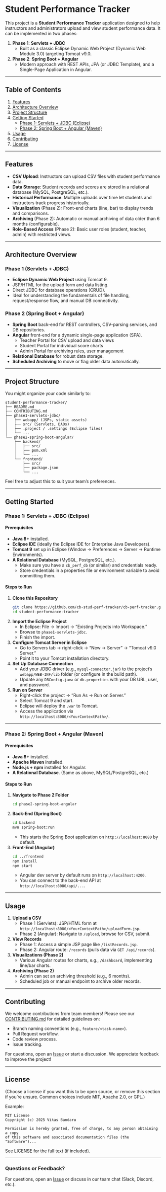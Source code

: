 # Student Performance Tracker

This project is a **Student Performance Tracker** application designed to help instructors and administrators upload and view student performance data. It can be implemented in two phases:

1. **Phase 1**: **Servlets + JDBC**  
   - Built as a classic Eclipse Dynamic Web Project (Dynamic Web Module 3.0) targeting Tomcat v9.0.  
2. **Phase 2**: **Spring Boot + Angular**  
   - Modern approach with REST APIs, JPA (or JDBC Template), and a Single-Page Application in Angular.

---

## Table of Contents

1. [Features](#features)  
2. [Architecture Overview](#architecture-overview)  
3. [Project Structure](#project-structure)  
4. [Getting Started](#getting-started)  
   - [Phase 1: Servlets + JDBC (Eclipse)](#phase-1-servlets--jdbc-eclipse)  
   - [Phase 2: Spring Boot + Angular (Maven)](#phase-2-spring-boot--angular-maven)  
5. [Usage](#usage)  
6. [Contributing](#contributing)  
7. [License](#license)  

---

## Features

- **CSV Upload**: Instructors can upload CSV files with student performance data.  
- **Data Storage**: Student records and scores are stored in a relational database (MySQL, PostgreSQL, etc.).  
- **Historical Performance**: Multiple uploads over time let students and instructors track progress historically.  
- **Visualization** (Phase 2): Front-end charts (line, bar) to display trends and comparisons.  
- **Archiving** (Phase 2): Automatic or manual archiving of data older than 6 months (configurable).  
- **Role-Based Access** (Phase 2): Basic user roles (student, teacher, admin) with restricted views.

---

## Architecture Overview

### Phase 1 (Servlets + JDBC)

- **Eclipse Dynamic Web Project** using Tomcat 9.  
- JSP/HTML for the upload form and data listing.  
- Direct JDBC for database operations (CRUD).  
- Ideal for understanding the fundamentals of file handling, request/response flow, and manual DB connectivity.

### Phase 2 (Spring Boot + Angular)

- **Spring Boot** back-end for REST controllers, CSV-parsing services, and DB repositories.  
- **Angular** front-end for a dynamic single-page application (SPA).  
  - Teacher Portal for CSV upload and data views  
  - Student Portal for individual score charts  
  - Admin Portal for archiving rules, user management  
- **Relational Database** for robust data storage.  
- **Scheduled Archiving** to move or flag older data automatically.

---

## Project Structure

You might organize your code similarly to:

```plaintext
student-performance-tracker/
├── README.md
├── CONTRIBUTING.md
├── phase1-servlets-jdbc/
│   ├── webapp/ (JSPs, static assets)
│   ├── src/ (Servlets, DAOs)
│   ├── .project / .settings (Eclipse files)
│   └── ...
└── phase2-spring-boot-angular/
    ├── backend/
    │   ├── src/
    │   ├── pom.xml
    │   └── ...
    └── frontend/
        ├── src/
        ├── package.json
        └── ...
```

Feel free to adjust this to suit your team’s preferences.

---

## Getting Started

### Phase 1: Servlets + JDBC (Eclipse)

#### Prerequisites
- **Java 8+** installed.  
- **Eclipse IDE** (ideally the Eclipse IDE for Enterprise Java Developers).  
- **Tomcat 9** set up in Eclipse (Window → Preferences → Server → Runtime Environments).  
- **A Relational Database** (MySQL, PostgreSQL, etc.).  
  - Make sure you have a `cb_perf_db` (or similar) and credentials ready.  
  - Store credentials in a properties file or environment variable to avoid committing them.

#### Steps to Run
1. **Clone this Repository**  
   ```bash
   git clone https://github.com/cb-stud-perf-tracker/cb-perf-tracker.git
   cd student-performance-tracker
   ```
2. **Import the Eclipse Project**  
   - In Eclipse: File → Import → “Existing Projects into Workspace.”  
   - Browse to `phase1-servlets-jdbc`.  
   - Finish the import.
3. **Configure Tomcat Server in Eclipse**  
   - Go to Servers tab → right-click → “New → Server” → “Tomcat v9.0 Server.”  
   - Point it to your Tomcat installation directory.
4. **Set Up Database Connection**  
   - Add your JDBC driver (e.g., `mysql-connector.jar`) to the project’s `webapp/WEB-INF/lib` folder (or configure in the build path).  
   - Update any `DBConfig.java` or `db.properties` with your DB URL, user, and password.
5. **Run on Server**  
   - Right-click the project → “Run As → Run on Server.”  
   - Select Tomcat 9 and start.  
   - Eclipse will deploy the `.war` to Tomcat.  
   - Access the application via `http://localhost:8080/<YourContextPath>/`.

---

### Phase 2: Spring Boot + Angular (Maven)

#### Prerequisites
- **Java 8+** installed.  
- **Apache Maven** installed.  
- **Node.js + npm** installed for Angular.  
- **A Relational Database**. (Same as above, MySQL/PostgreSQL, etc.)  

#### Steps to Run
1. **Navigate to Phase 2 Folder**
   ```bash
   cd phase2-spring-boot-angular
   ```
2. **Back-End (Spring Boot)**
   ```bash
   cd backend
   mvn spring-boot:run
   ```
   - This starts the Spring Boot application on `http://localhost:8080` by default.
3. **Front-End (Angular)**
   ```bash
   cd ../frontend
   npm install
   npm start
   ```
   - Angular dev server by default runs on `http://localhost:4200`.
   - You can connect to the back-end API at `http://localhost:8080/api/...`.

---

## Usage

1. **Upload a CSV**  
   - Phase 1 (Servlets): JSP/HTML form at `http://localhost:8080/<YourContextPath>/uploadForm.jsp`.  
   - Phase 2 (Angular): Navigate to `/upload`, browse for CSV, submit.
2. **View Records**  
   - Phase 1: Access a simple JSP page like `/listRecords.jsp`.  
   - Phase 2: Angular route: `/records` (pulls data via `GET /api/records`).
3. **Visualizations (Phase 2)**  
   - Various Angular routes for charts, e.g., `/dashboard`, implementing line/bar charts.
4. **Archiving (Phase 2)**  
   - Admin can set an archiving threshold (e.g., 6 months).  
   - Scheduled job or manual endpoint to archive older records.

---

## Contributing

We welcome contributions from team members! Please see our [CONTRIBUTING.md](./CONTRIBUTING.md) for detailed guidelines on:

- Branch naming conventions (e.g., `feature/<task-name>`).  
- Pull Request workflow.  
- Code review process.  
- Issue tracking.

For questions, open an [Issue](https://github.com/cb-stud-perf-tracker/cb-perf-tracker/issues) or start a discussion. We appreciate feedback to improve the project!

---

## License

(Choose a license if you want this to be open source, or remove this section if you’re unsure. Common choices include MIT, Apache 2.0, or GPL.)

Example:

```
MIT License
Copyright (c) 2025 Vikas Bandaru

Permission is hereby granted, free of charge, to any person obtaining a copy
of this software and associated documentation files (the "Software")...
```

See [LICENSE](./LICENSE) for the full text (if included).

---

### Questions or Feedback?

For questions, open an [Issue](https://github.com/cb-stud-perf-tracker/cb-perf-tracker/issues) or discuss in our team chat (Slack, Discord, etc.).  
